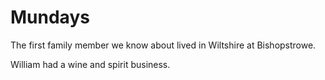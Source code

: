 # Mundays

The first family member we know about lived in Wiltshire at Bishopstrowe.

William had a wine and spirit business.
